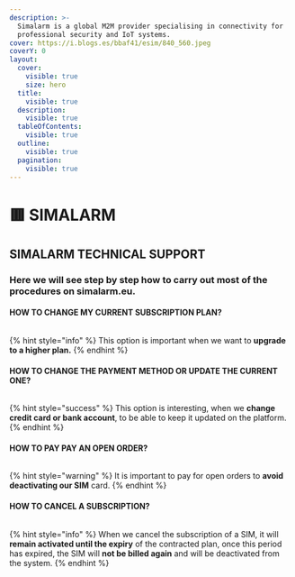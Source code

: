 ```yaml
---
description: >-
  Simalarm is a global M2M provider specialising in connectivity for
  professional security and IoT systems.
cover: https://i.blogs.es/bbaf41/esim/840_560.jpeg
coverY: 0
layout:
  cover:
    visible: true
    size: hero
  title:
    visible: true
  description:
    visible: true
  tableOfContents:
    visible: true
  outline:
    visible: true
  pagination:
    visible: true
---
```


# 🟥 SIMALARM

## SIMALARM TECHNICAL SUPPORT

### Here we will see step by step how to carry out most of the procedures on simalarm.eu.





#### HOW TO CHANGE MY CURRENT SUBSCRIPTION PLAN?

<figure><img src=".gitbook/assets/CHANGE PLAN RATE.gif" alt=""><figcaption></figcaption></figure>

{% hint style="info" %}
This option is important when we want to **upgrade to a higher plan.**
{% endhint %}

#### HOW TO CHANGE THE PAYMENT METHOD OR UPDATE THE CURRENT ONE?

<figure><img src=".gitbook/assets/CHANGE PAYMENT INFORMATION.gif" alt=""><figcaption></figcaption></figure>

{% hint style="success" %}
This option is interesting, when we **change credit card or bank account**, to be able to keep it updated on the platform.
{% endhint %}

#### HOW TO PAY PAY AN OPEN ORDER?

<figure><img src=".gitbook/assets/HOW TO PAY OPEN ORDER.gif" alt=""><figcaption></figcaption></figure>

{% hint style="warning" %}
It is important to pay for open orders to **avoid deactivating our SIM** card.
{% endhint %}

#### HOW TO CANCEL A SUBSCRIPTION?

<figure><img src=".gitbook/assets/CANCELAR SUSCRIPCIÓN.gif" alt=""><figcaption></figcaption></figure>

{% hint style="info" %}
When we cancel the subscription of a SIM, it will **remain activated until the expiry** of the contracted plan, once this period has expired, the SIM will **not be billed again** and will be deactivated from the system.
{% endhint %}
